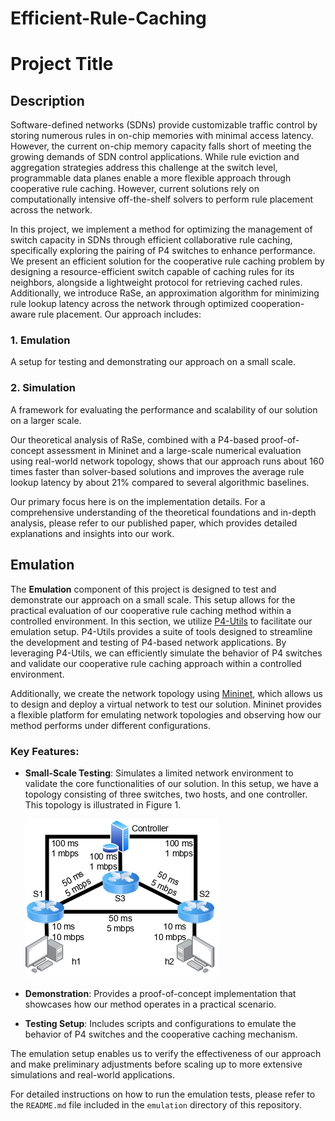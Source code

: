 # Efficient-Rule-Caching
# Project Title

## Description

Software-defined networks (SDNs) provide customizable traffic control by storing numerous rules in on-chip memories with minimal access latency. However, the current on-chip memory capacity falls short of meeting the growing demands of SDN control applications. While rule eviction and aggregation strategies address this challenge at the switch level, programmable data planes enable a more flexible approach through cooperative rule caching. However, current solutions rely on computationally intensive off-the-shelf solvers to perform rule placement across the network.

In this project, we implement a method for optimizing the management of switch capacity in SDNs through efficient collaborative rule caching, specifically exploring the pairing of P4 switches to enhance performance. We present an efficient solution for the cooperative rule caching problem by designing a resource-efficient switch capable of caching rules for its neighbors, alongside a lightweight protocol for retrieving cached rules. Additionally, we introduce RaSe, an approximation algorithm for minimizing rule lookup latency across the network through optimized cooperation-aware rule placement. Our approach includes:

### 1. Emulation
A setup for testing and demonstrating our approach on a small scale.

### 2. Simulation
A framework for evaluating the performance and scalability of our solution on a larger scale.

Our theoretical analysis of RaSe, combined with a P4-based proof-of-concept assessment in Mininet and a large-scale numerical evaluation using real-world network topology, shows that our approach runs about 160 times faster than solver-based solutions and improves the average rule lookup latency by about 21% compared to several algorithmic baselines.

Our primary focus here is on the implementation details. For a comprehensive understanding of the theoretical foundations and in-depth analysis, please refer to our published paper, which provides detailed explanations and insights into our work.
## Emulation

The **Emulation** component of this project is designed to test and demonstrate our approach on a small scale. This setup allows for the practical evaluation of our cooperative rule caching method within a controlled environment. In this section, we utilize [P4-Utils](https://nsg-ethz.github.io/p4-utils/introduction.html) to facilitate our emulation setup. P4-Utils provides a suite of tools designed to streamline the development and testing of P4-based network applications. By leveraging P4-Utils, we can efficiently simulate the behavior of P4 switches and validate our cooperative rule caching approach within a controlled environment.

Additionally, we create the network topology using [Mininet](http://mininet.org/), which allows us to design and deploy a virtual network to test our solution. Mininet provides a flexible platform for emulating network topologies and observing how our method performs under different configurations.


### Key Features:
- **Small-Scale Testing**: Simulates a limited network environment to validate the core functionalities of our solution. In this setup, we have a topology consisting of three switches, two hosts, and one controller. This topology is illustrated in Figure 1.

   ![Figure 1: Network Topology](images/figure1.jpg)
- **Demonstration**: Provides a proof-of-concept implementation that showcases how our method operates in a practical scenario.
- **Testing Setup**: Includes scripts and configurations to emulate the behavior of P4 switches and the cooperative caching mechanism.

The emulation setup enables us to verify the effectiveness of our approach and make preliminary adjustments before scaling up to more extensive simulations and real-world applications.

For detailed instructions on how to run the emulation tests, please refer to the `README.md` file included in the `emulation` directory of this repository.



